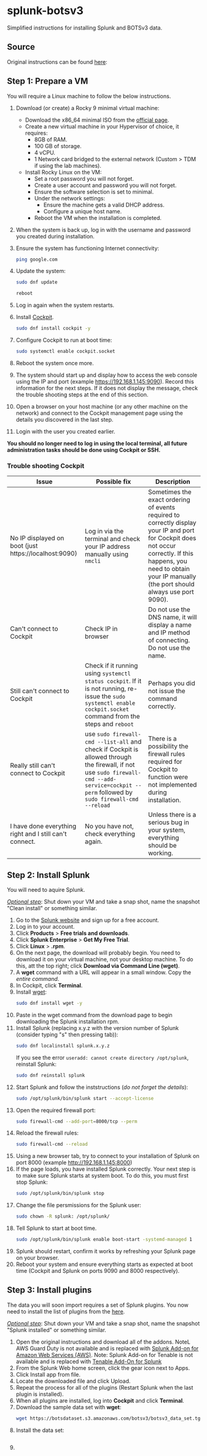 # splunk-botsv3
Simplified instructions for installing Splunk and BOTSv3 data.

## Source ##
Original instructions can be found [here](https://github.com/splunk/botsv3):

## Step 1: Prepare a VM ##
You will require a Linux machine to follow the below instructions.

1. Download (or create) a Rocky 9 minimal virtual machine:
    * Download the x86_64 minimal ISO from the [official page](https://rockylinux.org/download/).
    * Create a new virtual machine in your Hypervisor of choice, it requires:
      * 8GB of RAM.
      * 100 GB of storage.
      * 4 vCPU.
      * 1 Network card bridged to the external network (Custom > TDM if using the lab machines).
    * Install Rocky Linux on the VM:
       * Set a root password you will not forget.
       * Create a user account and password you will not forget.
       * Ensure the software selection is set to minimal.
       * Under the network settings:
          * Ensure the machine gets a valid DHCP address.
          * Configure a unique host name.
        *  Reboot the VM when the installation is completed.
2. When the system is back up, log in with the username and password you created during installation.
4. Ensure the system has functioning Internet connectivity:
   ```bash
   ping google.com
   ```
5. Update the system:
   ```bash
   sudo dnf update
   ```
   ```bash
   reboot
   ```
6. Log in again when the system restarts.
  
7. Install [Cockpit](https://cockpit-project.org/).
   ```bash
   sudo dnf install cockpit -y
   ```
8. Configure Cockpit to run at boot time:
   ```bash
   sudo systemctl enable cockpit.socket
   ```
9. Reboot the system once more.

10. The system should start up and display how to access the web console using the IP and port (example https://192.168.1.145:9090). Record this information for the next steps. If it does not display the message, check the trouble shooting steps at the end of this section.

11. Open a browser on your host machine (or any other machine on the network) and connect to the Cockpit management page using the details you discovered in the last step.

12. Login with the user you created earlier.

**You should no longer need to log in using the local terminal, all future administration tasks should be done using Cockpit or SSH.**

### Trouble shooting Cockpit ###
Issue | Possible fix | Description
--- | --- | ---
No IP displayed on boot (just https://localhost:9090) | Log in via the terminal and check your IP address manually using `nmcli` | Sometimes the exact ordering of events required to correctly display your IP and port for Cockpit does not occur correctly. If this happens, you need to obtain your IP manually (the port should always use port 9090).
Can't connect to Cockpit | Check IP in browser| Do not use the DNS name, it will display a name and IP method of connecting. Do not use the name.
Still can't connect to Cockpit | Check if it running using `systemctl status cockpit`. If it is not running, re-issue the `sudo systemctl enable cockpit.socket` command from the steps and `reboot` | Perhaps you did not issue the command correctly.
Really still can't connect to Cockpit | use `sudo firewall-cmd --list-all` and check if Cockpit is allowed through the firewall, if not use `sudo firewall-cmd --add-service=cockpit --perm` followed by `sudo firewall-cmd --reload` | There is a possibility the firewall rules required for Cockpit to function were not implemented during installation.
I have done everything right and I still can't connect. | No you have not, check everything again. | Unless there is a serious bug in your system, everything should be working.
## Step 2: Install Splunk ##
You will need to aquire Splunk.

<ins>_Optional step_</ins>: Shut down your VM and take a snap shot, name the snapshot "Clean install" or something similar.

1. Go to the [Splunk website](https://splunk.com) and sign up for a free account.
2. Log in to your account.
3. Click **Products** > **Free trials and downloads**.
4. Click **Splunk Enterprise** > **Get My Free Trial**.
5. Click **Linux** > **.rpm**.
6. On the next page, the download will probably begin. You need to download it on your virtual machine, not your desktop machine. To do this, att the top right; click **Download via Command Line (wget)**.
7. A **wget** command with a URL will appear in a small window. Copy the _entire command_.
8. In Cockpit, click **Terminal**.
9. Install [wget](https://www.gnu.org/software/wget/):
    ```bash
    sudo dnf install wget -y
    ```
11. Paste in the wget command from the download page to begin downloading the Splunk installation rpm.
12. Install Splunk (replacing x.y.z with the version number of Splunk (consider typing "s" then pressing tab)):
    ```bash
    sudo dnf localinstall splunk.x.y.z
    ```
    If you see the error `useradd: cannot create directory /opt/splunk`, reinstall Splunk:
    ```bash
    sudo dnf reinstall splunk
    ```
13. Start Splunk and follow the inststructions (_do not forget the details_):
    ```bash
    sudo /opt/splunk/bin/splunk start --accept-license
    ```
14. Open the required firewall port:
    ```bash
    sudo firewall-cmd --add-port=8000/tcp --perm
    ```
15. Reload the firewall rules:
    ```bash
    sudo firewall-cmd --reload
    ```
16. Using a new browser tab, try to connect to your installation of Splunk on port 8000 (example http://192.168.1.145:8000)
17. If the page loads, you have installed Splunk correctly. Your next step is to make sure Splunk starts at system boot. To do this, you must first stop Splunk:
    ```bash
    sudo /opt/splunk/bin/splunk stop
    ```
18. Change the file persmissions for the Splunk user:
    ```bash
    sudo chown -R splunk: /opt/splunk/
    ```
19. Tell Splunk to start at boot time.
    ```bash
    sudo /opt/splunk/bin/splunk enable boot-start -systemd-managed 1
    ```
21. Splunk should restart, confirm it works by refreshing your Splunk page on your browser.
22. Reboot your system and ensure everything starts as expected at boot time (Cockpit and Splunk on ports 9090 and 8000 respectively).
## Step 3: Install plugins ##
The data you will soon import requires a set of Splunk plugins. You now need to install the list of plugins from the [here](https://github.com/splunk/botsv3).

<ins>_Optional step_</ins>: Shut down your VM and take a snap shot, name the snapshot "Splunk installed" or something similar.

1. Open the original instructions and download all of the addons.
   NoteL AWS Guard Duty is not available and is replaced with [Splunk Add-on for Amazon Web Services (AWS)](https://splunkbase.splunk.com/app/1876).
  Note: Splunk Add-on for Tenable is not available and is replaced with [Tenable Add-On for Splunk](https://splunkbase.splunk.com/app/4060)
2. From the Splunk Web home screen, click the gear icon next to Apps.
3. Click Install app from file.
4. Locate the downloaded file and click Upload. 
5. Repeat the process for all of the plugins (Restart Splunk when the last plugin is installed).
6. When all plugins are installed, log into **Cockpit** and click **Terminal**.
7. Download the sample data set with **wget**:
   ```bash
   wget https://botsdataset.s3.amazonaws.com/botsv3/botsv3_data_set.tgz
   ```
9. Install the data set:
   ```bash
   
11. 
